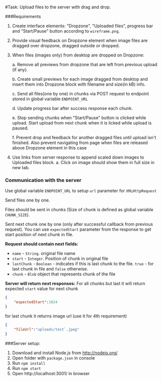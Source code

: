 #Task: Upload files to the server with drag and drop.

###Requirements
1. Create interface elements: "Dropzone", "Uploaded files", progress bar and "Start/Pause" button according to ```wireframe.png```.
 
2. Provide visual feedback on Dropzone element when image files are dragged over dropzone, dragged outside or dropped.
 
3. When files (images only) from desktop are dropped on Dropzone:

    a. Remove all previews from dropzone that are left from previous upload (if any).
     
	b. Create small previews for each image dragged from desktop and insert them into Dropzone block with filename and size(in kB) info.
	 
	c. Send all files(one by one) in chunks via POST request to endpoint stored in global variable ```ENDPOINT_URL```

	d. Update progress bar after success response each chunk.

	e. Stop sending chunks when "Start/Pause" button is clicked while upload. Start upload from next chunk when it is licked while upload is paused.

	f. Prevent drop and feedback for another dragged files until upload isn't finished. Also prevent navigating from page when files are released above Dropzone element in this case
	
4. Use links from server response to append scaled down images to Uploaded files block.
    a. Click on image should show them in full size in new tab.

### Communication with the server
Use global variable ```ENDPOINT_URL``` to setup ```url``` parameter for ```XMLHttpRequest```

Send files one by one.

Files should be sent in chunks (Size of chunk is defined as global variable ```CHUNK_SIZE```).

Sent next chunk one by one (only after successful callback from previous request).
You can use ```expectedStart``` parameter from the response to get start position of next chunk in file.

**Request should contain next fields:**
 - ```name``` - ```String```. original file name
 - ```start``` - ```Integer```. Position of chunk in original file
 - ```lastChunk``` - ```Boolean``` - indicates if this is last chunk to the file. ```true``` - for last chunk in file and ```false``` otherwise.
 - ```chunk``` - ```Blob``` object that represents chunk of the file

**Server will return next responses:**
For all chunks but last it will return expected ```start``` value for next chunk

```json
{
    "expectedStart":1024
}
```

for last chunk it returns image url (use it for 4th requirement)

```json
{
    "fileUrl":"uploads/test`.jpeg"
}
```

###Server setup: 

1. Download and install Node.js from http://nodejs.org/
2. Open folder with ```package.json``` in console
3. Run ```npm install```
4. Run ```npm start```
5. Open http://localhost:3001/ in browser